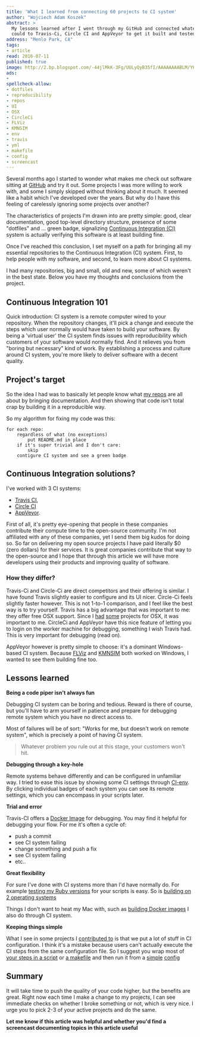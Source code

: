 ```yaml
---
title: 'What I learned from connecting 60 projects to CI system'
author: "Wojciech Adam Koszek"
abstract: >
  My lessons learned after I went through my GitHub and connected whatever I
  could to Travis-Ci, Circle CI and AppVeyor to get it built and tested.
address: "Menlo Park, CA"
tags:
- article
read: 2016-07-11
published: true
image: http://2.bp.blogspot.com/-44jlMkK-3Fg/UULyQyB35fI/AAAAAAAABLM/YH9PDQ4cROw/s1600/infinity_black.png
ads:
-
spellcheck-allow:
- dotfiles
- reproducibility
- repos
- UI
- OSX
- CircleCi
- FLViz
- KMNSIM
- env
- travis
- yml
- makefile
- config
- screencast
---
```


Several months ago I started to wonder what makes me check out software
sitting at [GitHub](http://www.GitHub.com) and try it out.
Some projects I was more willing to work with, and some I
simply skipped without thinking about it much.
It seemed like a habit which I've developed over the years.
But why do I have this feeling of carelessly ignoring some projects over another?

The characteristics of projects I'm drawn into are pretty simple: good,
clear documentation, good top-level directory structure, presence of some
"dotfiles" and ... green badge, signalizing [Continuous Integration
(CI)](https://en.wikipedia.org/wiki/Continuous_integration)
system is actually verifying this software is at least building fine.

Once I've reached this conclusion, I set myself on a path for bringing all
my essential repositories to the Continuous Integration (CI) system. First,
to help people with my software, and second, to learn more about CI systems.

I had many repositories, big and small, old and new, some of which weren't
in the best state. Below you have my thoughts and conclusions from the
project.

## Continuous Integration 101

Quick introduction: CI system is a remote computer wired to your repository.
When the repository changes, it'll pick a change and execute the steps which
user normally would have taken to build your software. By being a 'virtual
user' the CI system finds issues with reproducibility which customers of
your software would normally find. And it relieves you from "boring but
necessary" kind of work. By establishing a process and culture around CI
system, you're more likely to deliver software with a decent quality.

## Project's target

So the idea I had was to basically let people know what [my
repos](https://github.com/wkoszek/) are all about by bringing documentation.
And then showing that code isn't total crap by building it in a reproducible
way.

So my algorithm for fixing my code was this:

	for each repo:
		regardless of what (no exceptions)
			put README.md in place
		if it's super trivial and I don't care:
			skip
		contigure CI system and see a green badge

## Continuous Integration solutions?

I've worked with 3 CI systems:

- [Travis CI](https://travis-ci.org/),
- [Circle CI](https://circleci.com/)
- [AppVeyor](https://www.appveyor.com/).

First of all, it's pretty eye-opening that people in these companies
contribute their compute time to the open-source community. I'm not
affiliated with any of these companies, yet I send them big kudos for doing
so. So far on delivering my open source projects I have paid literally $0
(zero dollars) for their services. It is great companies contribute that way
to the open-source and I hope that through this article we will have more
developers using their products and improving quality of software.

### How they differ?

Travis-Ci and Circle-Ci are direct competitors and their offering is
similar. I have found Travis slightly easier to configure and its UI
nicer. Circle-Ci feels slightly faster however. This is not 1-to-1
comparison, and I feel like the best way is to try yourself.
Travis has a big advantage that was important to me: they offer free OSX
support. Since I [had](https://github.com/wkoszek/cs193p)
[some](https://github.com/wkoszek/macb) projects for OSX, it was important
to me. CircleCi and AppVeyor have this nice feature of letting you to login
on the worker machine for debugging, something I wish Travis had. This is
very important for debugging (read on).

AppVeyor however is pretty simple to choose: it's a dominant Windows-based
CI system. Because [FLViz](https://github.com/wkoszek/flviz) and
[KMNSIM](https://github.com/wkoszek/kmnsim) both worked on Windows, I wanted
to see them building fine too.

## Lessons learned

**Being a code piper isn't always fun**

Debugging CI system can be boring and tedious. Reward is there of course,
but you'll have to arm yourself in patience and prepare for debugging remote
system which you have no direct access to.

Most of failures will be of sort: "Works for me, but doesn't work on remote
system", which is precisely a point of having CI system.

> Whatever problem you rule out at this stage, your customers won't hit.

**Debugging through a key-hole**

Remote systems behave differently and can be configured in unfamiliar way.
I tried to ease this issue by showing some CI settings through
[CI-env](https://github.com/wkoszek/ci-env). By clicking individual badges
of each system you can see its remote settings, which you can encompass in
your scripts later.

**Trial and error**

Travis-CI offers a [Docker Image](https://docs.travis-ci.com/user/common-build-problems/)
for debugging. You may find it helpful for debugging your flow.
For me it's often a cycle of:

- push a commit
- see CI system failing
- change something and push a fix
- see CI system failing
- etc..

**Great flexibility**

For sure I've done with CI systems more than I'd have normally do. For
example
[testing my Ruby versions](https://github.com/wkoszek/book-programming-ruby/blob/master/.travis.yml)
for your scripts is easy. So is
[building on 2 operating systems](https://github.com/wkoszek/mini_printf/blob/master/.travis.yml)

Things I don't want to heat my Mac with, such as [building Docker
images](https://travis-ci.org/wkoszek/dockerfiles) I also do through CI
system.

**Keeping things simple**

What I see in some projects I [contributed
to](https://github.com/wkoszek/middleman-blog-similar/blob/master/.travis.yml)
is that we put a lot of stuff in CI configuration. I think it's a mistake
because users can't actually execute the CI steps from the same
configuration file. So I suggest you wrap most of [your steps in a
script](https://github.com/wkoszek/dockerfiles/blob/master/build.sh) or
[a makefile](https://github.com/wkoszek/me/blob/master/makefile) and then
run it from a
[simple](https://github.com/wkoszek/me/blob/master/.travis.yml)
[config](https://github.com/wkoszek/dockerfiles/blob/master/.travis.yml)

## Summary

It will take time to push the quality of your code higher, but the benefits
are great. Right now each time I make a change to my projects, I can see
immediate checks on whether I broke something or not, which is very nice. I
urge you to pick 2-3 of your active projects and do the same.

**Let me know if this article was helpful and whether you'd find a
screencast documenting topics in this article useful**


